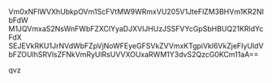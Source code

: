 Vm0xNFlWVXhUbkpOVm1ScFVtMW9WRmxVU205V1JteFlZM3BHVm1KR2NIbFdW
M1JQVmxaS2NsWnFWbFZXClYyaDJXVlJHUzJSSFVYcGpSbHBUQ21KRldYcFdX
SEJEVkRKU1JrNVdWbFZpVjNoWFEyeGFSVkZVVmxKTgpiVkl6VkZjeFIyUldV
bFZOUlhSRVlsZFNkVmRyUlRsUVVXOUxaRWM1Y3dvS2QzcG0KCm11aA==

qvz